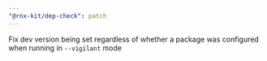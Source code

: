 ```yaml
---
"@rnx-kit/dep-check": patch
---
```


Fix dev version being set regardless of whether a package was configured when running in `--vigilant` mode

